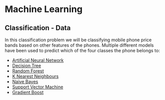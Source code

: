 # Machine Learning
## Classification - Data
In this classification problem we will be classifying mobile phone price bands based on other features of the phones.
Multiple different models have been used to predict which of the four classes the phone belongs to:
- [Artificial Neural Network](ANN)
- [Decision Tree](Decision_Tree)
- [Random Forest](Random_Forest)
- [K Nearest Neighbours](KNN)
- [Naive Bayes](Naive_Bayes)
- [Support Vector Machine](SVM)
- [Gradient Boost](Gradient_Boost)

